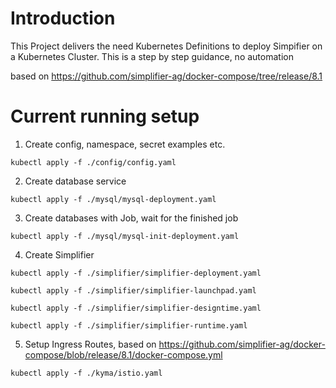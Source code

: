# Introduction 
This Project delivers the need Kubernetes Definitions to deploy Simpifier on a Kubernetes Cluster.
This is a step by step guidance, no automation

based on https://github.com/simplifier-ag/docker-compose/tree/release/8.1


# Current running setup
1. Create config, namespace, secret examples etc.
```shell
kubectl apply -f ./config/config.yaml 
```

2. Create database service
```shell
kubectl apply -f ./mysql/mysql-deployment.yaml
```

3. Create databases with Job, wait for the finished job
```shell
kubectl apply -f ./mysql/mysql-init-deployment.yaml
```

4. Create Simplifier
```shell
kubectl apply -f ./simplifier/simplifier-deployment.yaml
```

```shell
kubectl apply -f ./simplifier/simplifier-launchpad.yaml
```

```shell
kubectl apply -f ./simplifier/simplifier-designtime.yaml
```

```shell
kubectl apply -f ./simplifier/simplifier-runtime.yaml
```


5. Setup Ingress Routes, based on https://github.com/simplifier-ag/docker-compose/blob/release/8.1/docker-compose.yml
```shell
kubectl apply -f ./kyma/istio.yaml
```